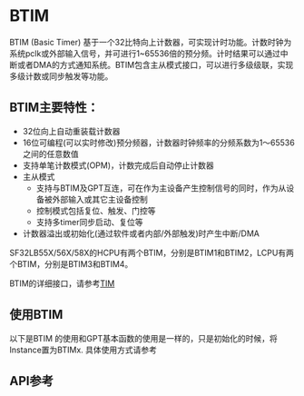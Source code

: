 # BTIM

BTIM (Basic Timer) 基于一个32比特向上计数器，可实现计时功能。计数时钟为系统pclk或外部输入信号，并可进行1~65536倍的预分频。计时结果可以通过中断或者DMA的方式通知系统。BTIM包含主从模式接口，可以进行多级级联，实现多级计数或同步触发等功能。

## BTIM主要特性：
- 32位向上自动重装载计数器 <br>
- 16位可编程(可以实时修改)预分频器，计数器时钟频率的分频系数为1～65536之间的任意数值<br>
- 支持单笔计数模式(OPM)，计数完成后自动停止计数器<br>
- 主从模式<br>
    - 支持与BTIM及GPT互连，可在作为主设备产生控制信号的同时，作为从设备被外部输入或其它主设备控制<br>
    - 控制模式包括复位、触发、门控等<br>
    - 支持多timer同步启动、复位等<br>
- 计数器溢出或初始化(通过软件或者内部/外部触发)时产生中断/DMA<br>

SF32LB55X/56X/58X的HCPU有两个BTIM，分别是BTIM1和BTIM2，LCPU有两个BTIM，分别是BTIM3和BTIM4。

BTIM的详细接口，请参考[TIM](#hal-tim)

## 使用BTIM

以下是BTIM 的使用和GPT基本函数的使用是一样的，只是初始化的时候，将Instance置为BTIMx. 
具体使用方式请参考[](../hal/gpt.md)


## API参考
[](#hal-tim)
